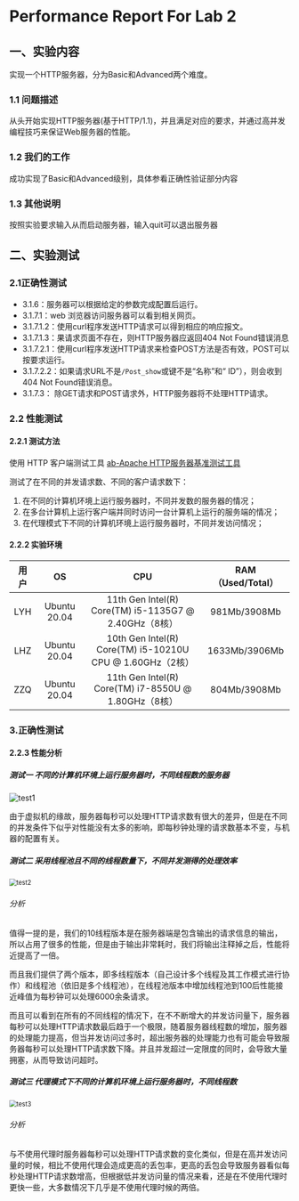 # Performance Report For Lab 2

## 一、实验内容

实现一个HTTP服务器，分为Basic和Advanced两个难度。

### 1.1 问题描述

从头开始实现HTTP服务器(基于HTTP/1.1)，并且满足对应的要求，并通过高并发编程技巧来保证Web服务器的性能。

### 1.2 我们的工作

成功实现了Basic和Advanced级别，具体参看正确性验证部分内容

### 1.3 其他说明

按照实验要求输入从而启动服务器，输入quit可以退出服务器

## 二、实验测试

### 2.1正确性测试

- 3.1.6：服务器可以根据给定的参数完成配置后运行。
- 3.1.7.1：web 浏览器访问服务器可以看到相关网页。
- 3.1.7.1.2：使用curl程序发送HTTP请求可以得到相应的响应报文。
- 3.1.7.1.3：果请求页面不存在，则HTTP服务器应返回404 Not Found错误消息
- 3.1.7.2.1：使用curl程序发送HTTP请求来检查POST方法是否有效，POST可以按要求运行。
- 3.1.7.2.2：如果请求URL不是`/Post_show`或键不是“名称”和“ ID”），则会收到404 Not Found错误消息。
- 3.1.7.3： 除GET请求和POST请求外，HTTP服务器将不处理HTTP请求。

### 2.2 性能测试

#### 2.2.1 测试方法

使用 HTTP 客户端测试工具 [ab-Apache HTTP服务器基准测试工具](http://httpd.apache.org/docs/current/programs/ab.html)

测试了在不同的并发请求数、不同的客户请求数下：

1. 在不同的计算机环境上运行服务器时，不同并发数的服务器的情况；
2. 在多台计算机上运行客户端并同时访问一台计算机上运行的服务端的情况；
3. 在代理模式下不同的计算机环境上运行服务器时，不同并发访问情况；

#### 2.2.2 实验环境

| 用户 |      OS      |                            CPU                            | RAM（Used/Total） |
| :--: | :----------: | :-------------------------------------------------------: | :---------------: |
| LYH  | Ubuntu 20.04 |   11th Gen Intel(R) Core(TM) i5-1135G7 @ 2.40GHz（8核）   |   981Mb/3908Mb    |
| LHZ  | Ubuntu 20.04 | 10th Gen Intel(R) Core(TM) i5-10210U CPU @ 1.60GHz（2核） |   1633Mb/3906Mb   |
| ZZQ  | Ubuntu 20.04 |   11th Gen Intel(R) Core(TM) i7-8550U @ 1.80GHz（8核）    |   804Mb/3908Mb    |

### 3.正确性测试

#### 2.2.3 性能分析

##### 测试一 不同的计算机环境上运行服务器时，不同线程数的服务器

![test1](F:\作业\大三下\云计算\实验2\test1)

由于虚拟机的缘故，服务器每秒可以处理HTTP请求数有很大的差异，但是在不同的并发条件下似乎对性能没有太多的影响，即每秒钟处理的请求数基本不变，与机器的配置有关。

##### 测试二 采用线程池且不同的线程数量下，不同并发测得的处理效率

<img src="F:\作业\大三下\云计算\实验2\test2" alt="test2" style="zoom: 80%;" />

###### 分析

值得一提的是，我们的10线程版本是在服务器端是包含输出的请求信息的输出，所以占用了很多的性能，但是由于输出非常耗时，我们将输出注释掉之后，性能将近提高了一倍。

而且我们提供了两个版本，即多线程版本（自己设计多个线程及其工作模式进行协作）和线程池（依旧是多个线程池），在线程池版本中增加线程池到100后性能接近峰值为每秒钟可以处理6000余条请求。

而且可以看到在所有的不同线程的情况下，在不不断增大的并发访问量下，服务器每秒可以处理HTTP请求数最后趋于一个极限，随着服务器线程数的增加，服务器的处理能力提高，但当并发访问过多时，超出服务器的处理能力也有可能会导致服务器每秒可以处理HTTP请求数下降。并且并发超过一定限度的同时，会导致大量拥塞，从而导致访问超时。

##### 测试三 代理模式下不同的计算机环境上运行服务器时，不同线程数

<img src="F:\作业\大三下\云计算\实验2\test3" alt="test3" style="zoom:80%;" />

###### 分析

与不使用代理时服务器每秒可以处理HTTP请求数的变化类似，但是在高并发访问量的时候，相比不使用代理会造成更高的丢包率，更高的丢包会导致服务器看似每秒处理HTTP请求数增高，但根据低并发访问量的情况来看，还是在不使用代理时更快一些，大多数情况下几乎是不使用代理时候的两倍。